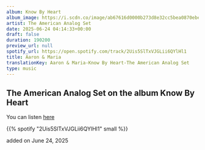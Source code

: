 ```yaml
---
album: Know By Heart
album_image: https://i.scdn.co/image/ab67616d0000b273d8e32cc5bea0870ebe9e3fa7
artist: The American Analog Set
date: 2025-06-24 04:14:33+00:00
draft: false
duration: 190200
preview_url: null
spotify_url: https://open.spotify.com/track/2Uis5SlTxVJGLii6QYlHl1
title: Aaron & Maria
translationKey: Aaron & Maria-Know By Heart-The American Analog Set
type: music
---
```



## The American Analog Set on the album Know By Heart

You can listen [here](https://open.spotify.com/track/2Uis5SlTxVJGLii6QYlHl1)

{{% spotify "2Uis5SlTxVJGLii6QYlHl1" small %}}

added on June 24, 2025